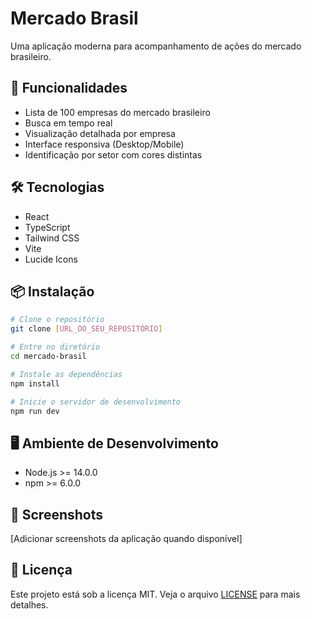 # Mercado Brasil

Uma aplicação moderna para acompanhamento de ações do mercado brasileiro.

## 🚀 Funcionalidades

- Lista de 100 empresas do mercado brasileiro
- Busca em tempo real
- Visualização detalhada por empresa
- Interface responsiva (Desktop/Mobile)
- Identificação por setor com cores distintas

## 🛠️ Tecnologias

- React
- TypeScript
- Tailwind CSS
- Vite
- Lucide Icons

## 📦 Instalação

```bash
# Clone o repositório
git clone [URL_DO_SEU_REPOSITÓRIO]

# Entre no diretório
cd mercado-brasil

# Instale as dependências
npm install

# Inicie o servidor de desenvolvimento
npm run dev
```

## 🖥️ Ambiente de Desenvolvimento

- Node.js >= 14.0.0
- npm >= 6.0.0

## 📱 Screenshots

[Adicionar screenshots da aplicação quando disponível]

## 📄 Licença

Este projeto está sob a licença MIT. Veja o arquivo [LICENSE](LICENSE) para mais detalhes.
